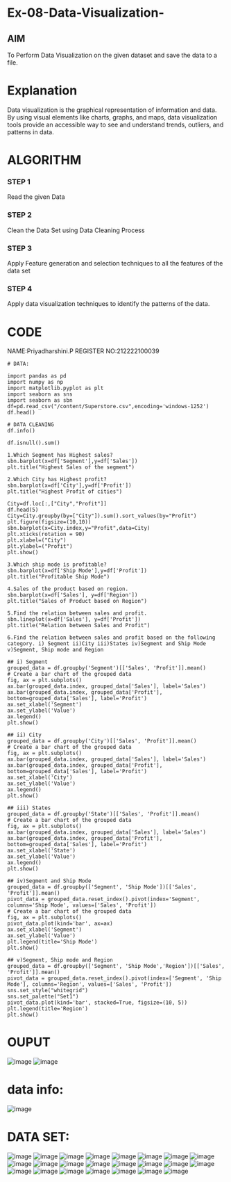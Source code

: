 # Ex-08-Data-Visualization-

## AIM
To Perform Data Visualization on the given dataset and save the data to a file. 

# Explanation
Data visualization is the graphical representation of information and data. By using visual elements like charts, graphs, and maps, data visualization tools provide an accessible way to see and understand trends, outliers, and patterns in data.

# ALGORITHM
### STEP 1
Read the given Data
### STEP 2
Clean the Data Set using Data Cleaning Process
### STEP 3
Apply Feature generation and selection techniques to all the features of the data set
### STEP 4
Apply data visualization techniques to identify the patterns of the data.


# CODE
NAME:Priyadharshini.P
REGISTER NO:212222100039
```
# DATA:

import pandas as pd
import numpy as np
import matplotlib.pyplot as plt
import seaborn as sns
import seaborn as sbn
df=pd.read_csv("/content/Superstore.csv",encoding='windows-1252')
df.head()

# DATA CLEANING
df.info()

df.isnull().sum()

1.Which Segment has Highest sales?
sbn.barplot(x=df['Segment'],y=df['Sales'])
plt.title("Highest Sales of the segment")

2.Which City has Highest profit?
sbn.barplot(x=df['City'],y=df['Profit'])
plt.title("Highest Profit of cities")

City=df.loc[:,["City","Profit"]]
df.head(5)
City=City.groupby(by=["City"]).sum().sort_values(by="Profit")
plt.figure(figsize=(10,10))
sbn.barplot(x=City.index,y="Profit",data=City)
plt.xticks(rotation = 90)
plt.xlabel=("City")
plt.ylabel=("Profit")
plt.show()

3.Which ship mode is profitable?
sbn.barplot(x=df['Ship Mode'],y=df['Profit'])
plt.title("Profitable Ship Mode")

4.Sales of the product based on region.
sbn.barplot(x=df['Sales'], y=df['Region'])
plt.title("Sales of Product based on Region")

5.Find the relation between sales and profit.
sbn.lineplot(x=df['Sales'], y=df['Profit'])
plt.title("Relation between Sales and Profit")

6.Find the relation between sales and profit based on the following category. i) Segment ii)City iii)States iv)Segment and Ship Mode v)Segment, Ship mode and Region

## i) Segment
grouped_data = df.groupby('Segment')[['Sales', 'Profit']].mean()
# Create a bar chart of the grouped data
fig, ax = plt.subplots()
ax.bar(grouped_data.index, grouped_data['Sales'], label='Sales')
ax.bar(grouped_data.index, grouped_data['Profit'], bottom=grouped_data['Sales'], label='Profit')
ax.set_xlabel('Segment')
ax.set_ylabel('Value')
ax.legend()
plt.show()

## ii) City
grouped_data = df.groupby('City')[['Sales', 'Profit']].mean()
# Create a bar chart of the grouped data
fig, ax = plt.subplots()
ax.bar(grouped_data.index, grouped_data['Sales'], label='Sales')
ax.bar(grouped_data.index, grouped_data['Profit'], bottom=grouped_data['Sales'], label='Profit')
ax.set_xlabel('City')
ax.set_ylabel('Value')
ax.legend()
plt.show()

## iii) States
grouped_data = df.groupby('State')[['Sales', 'Profit']].mean()
# Create a bar chart of the grouped data
fig, ax = plt.subplots()
ax.bar(grouped_data.index, grouped_data['Sales'], label='Sales')
ax.bar(grouped_data.index, grouped_data['Profit'], bottom=grouped_data['Sales'], label='Profit')
ax.set_xlabel('State')
ax.set_ylabel('Value')
ax.legend()
plt.show()

## iv)Segment and Ship Mode
grouped_data = df.groupby(['Segment', 'Ship Mode'])[['Sales', 'Profit']].mean()
pivot_data = grouped_data.reset_index().pivot(index='Segment', columns='Ship Mode', values=['Sales', 'Profit'])
# Create a bar chart of the grouped data
fig, ax = plt.subplots()
pivot_data.plot(kind='bar', ax=ax)
ax.set_xlabel('Segment')
ax.set_ylabel('Value')
plt.legend(title='Ship Mode')
plt.show()

## v)Segment, Ship mode and Region
grouped_data = df.groupby(['Segment', 'Ship Mode','Region'])[['Sales', 'Profit']].mean()
pivot_data = grouped_data.reset_index().pivot(index=['Segment', 'Ship Mode'], columns='Region', values=['Sales', 'Profit'])
sns.set_style("whitegrid")
sns.set_palette("Set1")
pivot_data.plot(kind='bar', stacked=True, figsize=(10, 5))
plt.legend(title='Region')
plt.show()
```
# OUPUT
![image](https://github.com/Priyadharshini-Er/Ex-08-Data-Visualization-/assets/119558093/ba0d5a1d-d48b-4857-bfbd-b8686b9fd8eb)
![image](https://github.com/Priyadharshini-Er/Ex-08-Data-Visualization-/assets/119558093/1368ae6f-dc6e-405a-a654-570129703cfc)


# data info:
![image](https://github.com/Priyadharshini-Er/Ex-08-Data-Visualization-/assets/119558093/7df033c1-93e0-4bf8-9393-b42a18c1362e)

# DATA SET:
![image](https://github.com/Priyadharshini-Er/Ex-08-Data-Visualization-/assets/119558093/c481d429-fb24-47a9-b381-720cafa44237)
![image](https://github.com/Priyadharshini-Er/Ex-08-Data-Visualization-/assets/119558093/10894345-6ee0-4a6d-b6ec-3d83e646ecc9)
![image](https://github.com/Priyadharshini-Er/Ex-08-Data-Visualization-/assets/119558093/2102f5ed-ea6f-4b04-aa5f-a82a29f0ec5f)
![image](https://github.com/Priyadharshini-Er/Ex-08-Data-Visualization-/assets/119558093/cce91570-ab75-4d60-bd90-9c0e464cfb9f)
![image](https://github.com/Priyadharshini-Er/Ex-08-Data-Visualization-/assets/119558093/2bf4ddec-6bf8-4a74-bf7a-40746d5ca820)
![image](https://github.com/Priyadharshini-Er/Ex-08-Data-Visualization-/assets/119558093/a8b05bbe-4232-45c0-b465-355ae7ddb424)
![image](https://github.com/Priyadharshini-Er/Ex-08-Data-Visualization-/assets/119558093/a4097965-a432-44bb-aec6-61de0b826e5d)
![image](https://github.com/Priyadharshini-Er/Ex-08-Data-Visualization-/assets/119558093/29f6a815-bfbe-4660-9d05-37fc809903ff)
![image](https://github.com/Priyadharshini-Er/Ex-08-Data-Visualization-/assets/119558093/737bf00f-0ee9-458c-916f-4a01f91e6f18)
![image](https://github.com/Priyadharshini-Er/Ex-08-Data-Visualization-/assets/119558093/d6d9d1d2-5d8c-4f9b-8ddc-93444e3ff7cd)
![image](https://github.com/Priyadharshini-Er/Ex-08-Data-Visualization-/assets/119558093/db4da64f-a49b-4a90-9d8e-395f3a81d94a)
![image](https://github.com/Priyadharshini-Er/Ex-08-Data-Visualization-/assets/119558093/33ba1b46-09c6-4158-81d9-131d95030dff)
![image](https://github.com/Priyadharshini-Er/Ex-08-Data-Visualization-/assets/119558093/2e2a6b9f-739a-4cc8-9048-e1949fd2c239)
![image](https://github.com/Priyadharshini-Er/Ex-08-Data-Visualization-/assets/119558093/a3f08772-39e7-42bc-b512-855ba4306684)
![image](https://github.com/Priyadharshini-Er/Ex-08-Data-Visualization-/assets/119558093/9dbf2a8b-51d8-473d-a50f-aa4fc45be910)
![image](https://github.com/Priyadharshini-Er/Ex-08-Data-Visualization-/assets/119558093/56e402a7-a569-4c35-b55f-a701cfec6254)
![image](https://github.com/Priyadharshini-Er/Ex-08-Data-Visualization-/assets/119558093/3456a2d7-c350-4aa8-a434-e869f4ee9c5b)
![image](https://github.com/Priyadharshini-Er/Ex-08-Data-Visualization-/assets/119558093/b2dca098-252b-4f78-8185-d4e8a69acd5a)
![image](https://github.com/Priyadharshini-Er/Ex-08-Data-Visualization-/assets/119558093/af6bfb5e-e2e6-4656-9721-4b988d713a17)
![image](https://github.com/Priyadharshini-Er/Ex-08-Data-Visualization-/assets/119558093/bb873050-c3f8-4f71-a6b4-d8903411bada)
![image](https://github.com/Priyadharshini-Er/Ex-08-Data-Visualization-/assets/119558093/51c49a98-2e43-4478-b4fd-00921d1159da)
![image](https://github.com/Priyadharshini-Er/Ex-08-Data-Visualization-/assets/119558093/de134f14-2860-4bee-b29a-fba8a708e054)
![image](https://github.com/Priyadharshini-Er/Ex-08-Data-Visualization-/assets/119558093/0d2dd6db-7db1-4cfd-a7b3-1221d1fed5ec)
